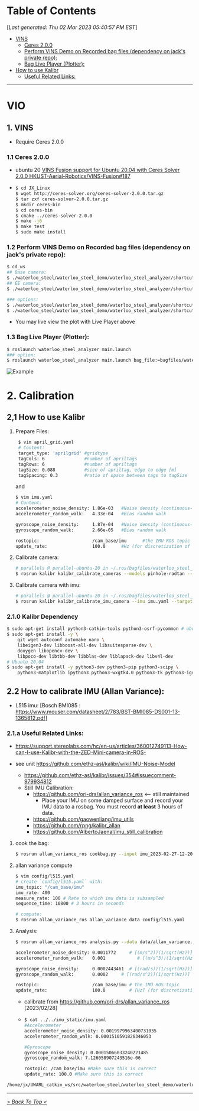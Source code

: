<toc>

# Table of Contents
[*Last generated: Thu 02 Mar 2023 05:40:57 PM EST*]
  - [VINS](#VINS)
    - [Ceres 2.0.0](#Ceres-200)
    - [Perform VINS Demo on Recorded bag files (dependency on jack's private repo):](#Perform-VINS-Demo-on-Recorded-bag-files-dependency-on-jacks-private-repo)
    - [Bag Live Player (Plotter):](#Bag-Live-Player-Plotter)
  - [How to use Kalibr](#How-to-use-Kalibr)
    - [Useful Related Links:](#Useful-Related-Links)

---
</toc>

# VIO
## 1. VINS

- Require Ceres 2.0.0

### 1.1 Ceres 2.0.0
- ubuntu 20 [VINS Fusion support for Ubuntu 20.04 with Ceres Solver 2.0.0 HKUST-Aerial-Robotics/VINS-Fusion#187](https://github.com/HKUST-Aerial-Robotics/VINS-Fusion/pull/187)

- ```bash
  $ cd JX_Linux
  $ wget http://ceres-solver.org/ceres-solver-2.0.0.tar.gz
  $ tar zxf ceres-solver-2.0.0.tar.gz
  $ mkdir ceres-bin
  $ cd ceres-bin
  $ cmake ../ceres-solver-2.0.0
  $ make -j6
  $ make test
  $ sudo make install
  ```
### 1.2 Perform VINS Demo on Recorded bag files (dependency on jack's private repo):
```bash
$ cd_ws
## Base camera:
$ ./waterloo_steel/waterloo_steel_demo/waterloo_steel_analyzer/shortcuts/tmux_vins.sh base
## EE camera:
$ ./waterloo_steel/waterloo_steel_demo/waterloo_steel_analyzer/shortcuts/tmux_vins.sh EE

### options:
$ ./waterloo_steel/waterloo_steel_demo/waterloo_steel_analyzer/shortcuts/tmux_vins.sh EE <bag_file_path>
$ ./waterloo_steel/waterloo_steel_demo/waterloo_steel_analyzer/shortcuts/tmux_vins.sh EE bagfiles/waterloo_steel_demo/session_0/0_DEMO_12_recording_2023-02-03-10-05-10.bag
```
- You may live view the plot with Live Player above

### 1.3 Bag Live Player (Plotter):
```bash
$ roslaunch waterloo_steel_analyzer main.launch 
### option:
$ roslaunch waterloo_steel_analyzer main.launch bag_file:=bagfiles/waterloo_steel_demo/session_0/0_DEMO_12_recording_2023-02-03-10-05-10.bag
```
![Example](docs/figs/plot_2023_02_23_17_19.png)


# 2. Calibration
## 2,1 How to use Kalibr
1. Prepare Files:
   ```bash
    $ vim april_grid.yaml
    # Content:
    target_type: 'aprilgrid' #gridtype
    tagCols: 6               #number of apriltags
    tagRows: 6               #number of apriltags
    tagSize: 0.088           #size of apriltag, edge to edge [m]
    tagSpacing: 0.3          #ratio of space between tags to tagSize
    ```
    and
    ```bash
    $ vim imu.yaml
    # Content:
    accelerometer_noise_density: 1.86e-03   #Noise density (continuous-time)
    accelerometer_random_walk:   4.33e-04   #Bias random walk
    
    gyroscope_noise_density:     1.87e-04   #Noise density (continuous-time)
    gyroscope_random_walk:       2.66e-05   #Bias random walk
    
    rostopic:                    /cam_base/imu      #the IMU ROS topic
    update_rate:                 100.0      #Hz (for discretization of the values above)
    ```
2. Calibrate camera:
    ```bash
    # parallels @ parallel-ubuntu-20 in ~/.ros/bagfiles/waterloo_steel_demo/session_0 [13:12:18]
    $ rosrun kalibr kalibr_calibrate_cameras --models pinhole-radtan --target april_grid.yaml --bag 5_DEMO_14_recording_2023-02-03-10-10-44.bag --topics /cam_base/color/image_raw --bag-from-to 0 10
    ```
3. Calibrate camera with imu:
    ```bash
    # parallels @ parallel-ubuntu-20 in ~/.ros/bagfiles/waterloo_steel_demo/session_0 [13:12:18]
    $ rosrun kalibr kalibr_calibrate_imu_camera --imu imu.yaml --target april_grid.yaml --bag 5_DEMO_14_recording_2023-02-03-10-10-44.bag  --cam 5_DEMO_14_recording_2023-02-03-10-10-44-camchain.yaml --bag-from-to 0 10
    ```
### 2.1.0  Kalibr Dependency
```bash
$ sudo apt-get install python3-catkin-tools python3-osrf-pycommon # ubuntu 20.04
$ sudo apt-get install -y \
    git wget autoconf automake nano \
    libeigen3-dev libboost-all-dev libsuitesparse-dev \
    doxygen libopencv-dev \
    libpoco-dev libtbb-dev libblas-dev liblapack-dev libv4l-dev
# Ubuntu 20.04
$ sudo apt-get install -y python3-dev python3-pip python3-scipy \
    python3-matplotlib ipython3 python3-wxgtk4.0 python3-tk python3-igraph python3-pyx
```
## 2.2 How to calibrate IMU (Allan Variance):

- L515 imu: [Bosch BMI085 : https://www.mouser.com/datasheet/2/783/BST-BMI085-DS001-13-1365812.pdf]


### 2.1.a Useful Related Links:
- https://support.stereolabs.com/hc/en-us/articles/360012749113-How-can-I-use-Kalibr-with-the-ZED-Mini-camera-in-ROS-

- see unit https://github.com/ethz-asl/kalibr/wiki/IMU-Noise-Model
   - https://github.com/ethz-asl/kalibr/issues/354#issuecomment-979934812
   - Still IMU Calibration:
     - https://github.com/ori-drs/allan_variance_ros <-- still maintained
       - Place your IMU on some damped surface and record your IMU data to a rosbag. You must record **at least** 3 hours of data. 
     - https://github.com/gaowenliang/imu_utils 
     - https://github.com/rpng/kalibr_allan
     - https://github.com/AlbertoJaenal/imu_still_calibration

1. cook the bag:
    ```bash
    $ rosrun allan_variance_ros cookbag.py --input imu_2023-02-27-12-20-36.bag --output data/cook_imu_2023-02-27-12-20-36.bag
    ```
2. allan variance compute

    ```bash
    $ vim config/l515.yaml
    # create `config/l515.yaml` with:
    imu_topic: "/cam_base/imu"
    imu_rate: 400
    measure_rate: 100 # Rate to which imu data is subsampled
    sequence_time: 10800 # 3 hours in seconds

    # compute:
    $ rosrun allan_variance_ros allan_variance data config/l515.yaml
    ```
3. Analysis:
    ```bash
    $ rosrun allan_variance_ros analysis.py --data data/allan_variance.csv
    ```

   ```bash
   accelerometer_noise_density: 0.0011772     # [(m/s^2))(1/sqrt(Hz))] = 120 x e-6 x 9.81 m/s^2/sqrt(Hz)
   accelerometer_random_walk:   0.001            # [(m/s^3))(1/sqrt(Hz))] from {Allan standard deviation (AD)}
   
   gyroscope_noise_density:     0.0002443461  # [(rad/s))(1/sqrt(Hz))] = 0.014^deg/s/sqrt(Hz)
   gyroscope_random_walk:       0.0002     # [(rad/s^2))(1/sqrt(Hz))] from {Allan standard deviation (AD)}
   
   rostopic:                    /cam_base/imu # the IMU ROS topic
   update_rate:                 100.0         # [Hz] (for discretization of the values above)
   ```

   - calibrate from https://github.com/ori-drs/allan_variance_ros [2023/02/28]

   - ```bash
     $ cat ../../imu_static/imu.yaml 
     #Accelerometer
     accelerometer_noise_density: 0.0019979963400731035 
     accelerometer_random_walk: 0.0001510591826346053 
     
     #Gyroscope
     gyroscope_noise_density: 0.00015066033240221485 
     gyroscope_random_walk: 7.126058907243516e-06 
     
     rostopic: /cam_base/imu #Make sure this is correct
     update_rate: 100.0 #Make sure this is correct
     ```

```bash
/home/jx/UWARL_catkin_ws/src/waterloo_steel/waterloo_steel_demo/waterloo_steel_analyzer/shortcuts/batch_tmux_vins.sh waterloo_steel_demo_0504 mono_rgb_imu base d455 0 all accurate_T_ic_v5 -1 -1 && /home/jx/UWARL_catkin_ws/src/waterloo_steel/waterloo_steel_demo/waterloo_steel_analyzer/shortcuts/batch_tmux_vins.sh waterloo_steel_demo_0504 mono_rgb_imu base d455 1 all accurate_T_ic_v5 -1 -1 && /home/jx/UWARL_catkin_ws/src/waterloo_steel/waterloo_steel_demo/waterloo_steel_analyzer/shortcuts/batch_tmux_vins.sh waterloo_steel_demo_0504 mono_rgb_imu base d455 2 all accurate_T_ic_v5 -1 -1 && /home/jx/UWARL_catkin_ws/src/waterloo_steel/waterloo_steel_demo/waterloo_steel_analyzer/shortcuts/batch_tmux_vins.sh waterloo_steel_demo_0504 mono_rgb_imu EE d455 0 all accurate_T_ic_v5 -1 -1 && /home/jx/UWARL_catkin_ws/src/waterloo_steel/waterloo_steel_demo/waterloo_steel_analyzer/shortcuts/batch_tmux_vins.sh waterloo_steel_demo_0504 mono_rgb_imu EE d455 1 all accurate_T_ic_v5 -1 -1 && /home/jx/UWARL_catkin_ws/src/waterloo_steel/waterloo_steel_demo/waterloo_steel_analyzer/shortcuts/batch_tmux_vins.sh waterloo_steel_demo_0504 mono_rgb_imu EE d455 2 all accurate_T_ic_v5 -1 -1
```



<eof>

---
[*> Back To Top <*](#Table-of-Contents)
</eof>